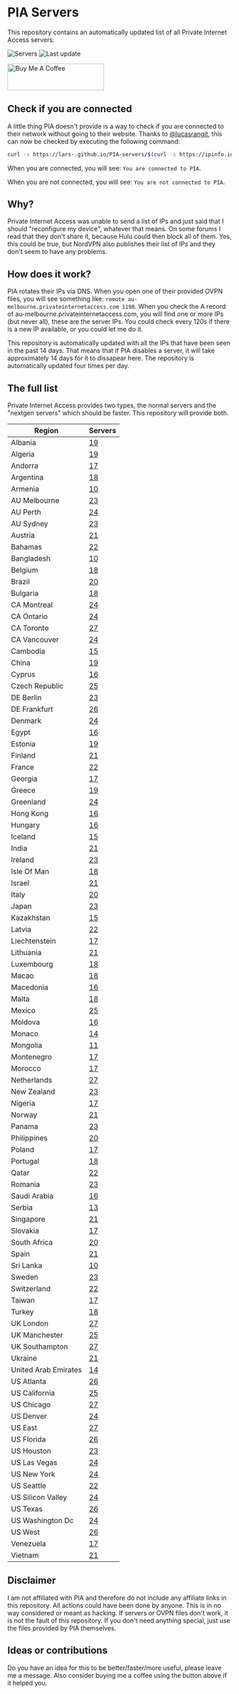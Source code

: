 # PIA Servers
This repository contains an automatically updated list of all Private Internet Access servers.

![Servers](https://img.shields.io/badge/servers-1974-brightgreen) ![Last update](https://img.shields.io/badge/last%20update-2023--04--12%2010%3A40%20CET-brightgreen)

<a href="https://www.buymeacoffee.com/Lars-" target="_blank"><img src="https://cdn.buymeacoffee.com/buttons/v2/default-orange.png" alt="Buy Me A Coffee" height="60" style="height: 60px !important;width: 217px !important;" ></a>

## Check if you are connected
A little thing PIA doesn't provide is a way to check if you are connected to their network without going to their website.
Thanks to [@lucasrangit](https://github.com/lucasrangit), this can now be checked by executing the following command:
```bash
curl -s https://lars-.github.io/PIA-servers/$(curl -s https://ipinfo.io/ip)
```

When you are connected, you will see: `You are connected to PIA`.

When you are not connected, you will see: `You are not connected to PIA`.

## Why?
Private Internet Access was unable to send a list of IPs and just said that I should "reconfigure my device", whatever that means.
On some forums I read that they don't share it, because Hulu could then block all of them. Yes, this could be true, but NordVPN also publishes their list of IPs and they don't seem to have any problems.

## How does it work?
PIA rotates their IPs via DNS. When you open one of their provided OVPN files, you will see something like:
`remote au-melbourne.privateinternetaccess.com 1198`. When you check the A record of au-melbourne.privateinternetaccess.com, you will find one or more IPs (but never all), these are the server IPs.
You could check every 120s if there is a new IP available, or you could let me do it.

This repository is automatically updated with all the IPs that have been seen in the past 14 days. That means that if PIA disables a server, it will take approximately 14 days for it to dissapear here.
The repository is automatically updated four times per day.

## The full list
Private Internet Access provides two types, the normal servers and the "nextgen servers" which should be faster. This repository will provide both.

Region | Servers
------ |--------
Albania | [19](https://github.com/Lars-/PIA-servers/tree/master/regions/Albania)
Algeria | [19](https://github.com/Lars-/PIA-servers/tree/master/regions/Algeria)
Andorra | [17](https://github.com/Lars-/PIA-servers/tree/master/regions/Andorra)
Argentina | [18](https://github.com/Lars-/PIA-servers/tree/master/regions/Argentina)
Armenia | [10](https://github.com/Lars-/PIA-servers/tree/master/regions/Armenia)
AU Melbourne | [23](https://github.com/Lars-/PIA-servers/tree/master/regions/AU%20Melbourne)
AU Perth | [24](https://github.com/Lars-/PIA-servers/tree/master/regions/AU%20Perth)
AU Sydney | [23](https://github.com/Lars-/PIA-servers/tree/master/regions/AU%20Sydney)
Austria | [21](https://github.com/Lars-/PIA-servers/tree/master/regions/Austria)
Bahamas | [22](https://github.com/Lars-/PIA-servers/tree/master/regions/Bahamas)
Bangladesh | [10](https://github.com/Lars-/PIA-servers/tree/master/regions/Bangladesh)
Belgium | [18](https://github.com/Lars-/PIA-servers/tree/master/regions/Belgium)
Brazil | [20](https://github.com/Lars-/PIA-servers/tree/master/regions/Brazil)
Bulgaria | [18](https://github.com/Lars-/PIA-servers/tree/master/regions/Bulgaria)
CA Montreal | [24](https://github.com/Lars-/PIA-servers/tree/master/regions/CA%20Montreal)
CA Ontario | [24](https://github.com/Lars-/PIA-servers/tree/master/regions/CA%20Ontario)
CA Toronto | [27](https://github.com/Lars-/PIA-servers/tree/master/regions/CA%20Toronto)
CA Vancouver | [24](https://github.com/Lars-/PIA-servers/tree/master/regions/CA%20Vancouver)
Cambodia | [15](https://github.com/Lars-/PIA-servers/tree/master/regions/Cambodia)
China | [19](https://github.com/Lars-/PIA-servers/tree/master/regions/China)
Cyprus | [16](https://github.com/Lars-/PIA-servers/tree/master/regions/Cyprus)
Czech Republic | [25](https://github.com/Lars-/PIA-servers/tree/master/regions/Czech%20Republic)
DE Berlin | [23](https://github.com/Lars-/PIA-servers/tree/master/regions/DE%20Berlin)
DE Frankfurt | [26](https://github.com/Lars-/PIA-servers/tree/master/regions/DE%20Frankfurt)
Denmark | [24](https://github.com/Lars-/PIA-servers/tree/master/regions/Denmark)
Egypt | [16](https://github.com/Lars-/PIA-servers/tree/master/regions/Egypt)
Estonia | [19](https://github.com/Lars-/PIA-servers/tree/master/regions/Estonia)
Finland | [21](https://github.com/Lars-/PIA-servers/tree/master/regions/Finland)
France | [22](https://github.com/Lars-/PIA-servers/tree/master/regions/France)
Georgia | [17](https://github.com/Lars-/PIA-servers/tree/master/regions/Georgia)
Greece | [19](https://github.com/Lars-/PIA-servers/tree/master/regions/Greece)
Greenland | [24](https://github.com/Lars-/PIA-servers/tree/master/regions/Greenland)
Hong Kong | [16](https://github.com/Lars-/PIA-servers/tree/master/regions/Hong%20Kong)
Hungary | [16](https://github.com/Lars-/PIA-servers/tree/master/regions/Hungary)
Iceland | [15](https://github.com/Lars-/PIA-servers/tree/master/regions/Iceland)
India | [21](https://github.com/Lars-/PIA-servers/tree/master/regions/India)
Ireland | [23](https://github.com/Lars-/PIA-servers/tree/master/regions/Ireland)
Isle Of Man | [18](https://github.com/Lars-/PIA-servers/tree/master/regions/Isle%20Of%20Man)
Israel | [21](https://github.com/Lars-/PIA-servers/tree/master/regions/Israel)
Italy | [20](https://github.com/Lars-/PIA-servers/tree/master/regions/Italy)
Japan | [23](https://github.com/Lars-/PIA-servers/tree/master/regions/Japan)
Kazakhstan | [15](https://github.com/Lars-/PIA-servers/tree/master/regions/Kazakhstan)
Latvia | [22](https://github.com/Lars-/PIA-servers/tree/master/regions/Latvia)
Liechtenstein | [17](https://github.com/Lars-/PIA-servers/tree/master/regions/Liechtenstein)
Lithuania | [21](https://github.com/Lars-/PIA-servers/tree/master/regions/Lithuania)
Luxembourg | [18](https://github.com/Lars-/PIA-servers/tree/master/regions/Luxembourg)
Macao | [18](https://github.com/Lars-/PIA-servers/tree/master/regions/Macao)
Macedonia | [16](https://github.com/Lars-/PIA-servers/tree/master/regions/Macedonia)
Malta | [18](https://github.com/Lars-/PIA-servers/tree/master/regions/Malta)
Mexico | [25](https://github.com/Lars-/PIA-servers/tree/master/regions/Mexico)
Moldova | [16](https://github.com/Lars-/PIA-servers/tree/master/regions/Moldova)
Monaco | [14](https://github.com/Lars-/PIA-servers/tree/master/regions/Monaco)
Mongolia | [11](https://github.com/Lars-/PIA-servers/tree/master/regions/Mongolia)
Montenegro | [17](https://github.com/Lars-/PIA-servers/tree/master/regions/Montenegro)
Morocco | [17](https://github.com/Lars-/PIA-servers/tree/master/regions/Morocco)
Netherlands | [27](https://github.com/Lars-/PIA-servers/tree/master/regions/Netherlands)
New Zealand | [23](https://github.com/Lars-/PIA-servers/tree/master/regions/New%20Zealand)
Nigeria | [17](https://github.com/Lars-/PIA-servers/tree/master/regions/Nigeria)
Norway | [21](https://github.com/Lars-/PIA-servers/tree/master/regions/Norway)
Panama | [23](https://github.com/Lars-/PIA-servers/tree/master/regions/Panama)
Philippines | [20](https://github.com/Lars-/PIA-servers/tree/master/regions/Philippines)
Poland | [17](https://github.com/Lars-/PIA-servers/tree/master/regions/Poland)
Portugal | [18](https://github.com/Lars-/PIA-servers/tree/master/regions/Portugal)
Qatar | [22](https://github.com/Lars-/PIA-servers/tree/master/regions/Qatar)
Romania | [23](https://github.com/Lars-/PIA-servers/tree/master/regions/Romania)
Saudi Arabia | [16](https://github.com/Lars-/PIA-servers/tree/master/regions/Saudi%20Arabia)
Serbia | [13](https://github.com/Lars-/PIA-servers/tree/master/regions/Serbia)
Singapore | [21](https://github.com/Lars-/PIA-servers/tree/master/regions/Singapore)
Slovakia | [17](https://github.com/Lars-/PIA-servers/tree/master/regions/Slovakia)
South Africa | [20](https://github.com/Lars-/PIA-servers/tree/master/regions/South%20Africa)
Spain | [21](https://github.com/Lars-/PIA-servers/tree/master/regions/Spain)
Sri Lanka | [10](https://github.com/Lars-/PIA-servers/tree/master/regions/Sri%20Lanka)
Sweden | [23](https://github.com/Lars-/PIA-servers/tree/master/regions/Sweden)
Switzerland | [22](https://github.com/Lars-/PIA-servers/tree/master/regions/Switzerland)
Taiwan | [17](https://github.com/Lars-/PIA-servers/tree/master/regions/Taiwan)
Turkey | [18](https://github.com/Lars-/PIA-servers/tree/master/regions/Turkey)
UK London | [27](https://github.com/Lars-/PIA-servers/tree/master/regions/UK%20London)
UK Manchester | [25](https://github.com/Lars-/PIA-servers/tree/master/regions/UK%20Manchester)
UK Southampton | [27](https://github.com/Lars-/PIA-servers/tree/master/regions/UK%20Southampton)
Ukraine | [21](https://github.com/Lars-/PIA-servers/tree/master/regions/Ukraine)
United Arab Emirates | [14](https://github.com/Lars-/PIA-servers/tree/master/regions/United%20Arab%20Emirates)
US Atlanta | [26](https://github.com/Lars-/PIA-servers/tree/master/regions/US%20Atlanta)
US California | [25](https://github.com/Lars-/PIA-servers/tree/master/regions/US%20California)
US Chicago | [27](https://github.com/Lars-/PIA-servers/tree/master/regions/US%20Chicago)
US Denver | [24](https://github.com/Lars-/PIA-servers/tree/master/regions/US%20Denver)
US East | [27](https://github.com/Lars-/PIA-servers/tree/master/regions/US%20East)
US Florida | [26](https://github.com/Lars-/PIA-servers/tree/master/regions/US%20Florida)
US Houston | [23](https://github.com/Lars-/PIA-servers/tree/master/regions/US%20Houston)
US Las Vegas | [24](https://github.com/Lars-/PIA-servers/tree/master/regions/US%20Las%20Vegas)
US New York | [24](https://github.com/Lars-/PIA-servers/tree/master/regions/US%20New%20York)
US Seattle | [22](https://github.com/Lars-/PIA-servers/tree/master/regions/US%20Seattle)
US Silicon Valley | [24](https://github.com/Lars-/PIA-servers/tree/master/regions/US%20Silicon%20Valley)
US Texas | [26](https://github.com/Lars-/PIA-servers/tree/master/regions/US%20Texas)
US Washington Dc | [24](https://github.com/Lars-/PIA-servers/tree/master/regions/US%20Washington%20Dc)
US West | [26](https://github.com/Lars-/PIA-servers/tree/master/regions/US%20West)
Venezuela | [17](https://github.com/Lars-/PIA-servers/tree/master/regions/Venezuela)
Vietnam | [21](https://github.com/Lars-/PIA-servers/tree/master/regions/Vietnam)


## Disclaimer
I am not affiliated with PIA and therefore do not include any affiliate links in this repository.
All actions could have been done by anyone. This is in no way considered or meant as hacking.
If servers or OVPN files don't work, it is not the fault of this repository. If you don't need anything special, just use the files provided by PIA themselves.

## Ideas or contributions
Do you have an idea for this to be better/faster/more useful, please leave me a message. Also consider buying me a coffee using the button above if it helped you.
